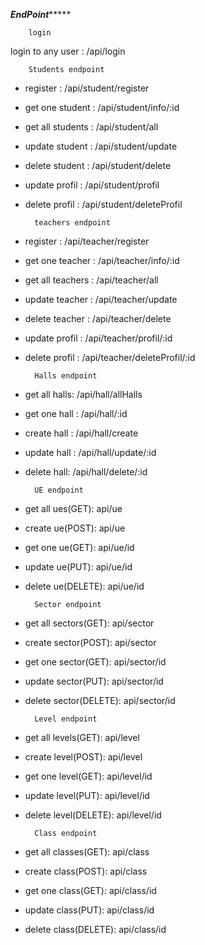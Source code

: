***********************EndPoint****************************
        

        login
login to any user : /api/login 

        Students endpoint
+ register : /api/student/register
+ get one student : /api/student/info/:id
+ get all students : /api/student/all
+ update student : /api/student/update
+ delete student : /api/student/delete
+ update profil : /api/student/profil
+ delete profil : /api/student/deleteProfil

        teachers endpoint
+ register : /api/teacher/register
+ get one teacher : /api/teacher/info/:id
+ get all teachers : /api/teacher/all
+ update teacher : /api/teacher/update
+ delete teacher : /api/teacher/delete
+ update profil : /api/teacher/profil/:id
+ delete profil : /api/teacher/deleteProfil/:id

        Halls endpoint
+ get all halls: /api/hall/allHalls
+ get one hall : /api/hall/:id
+ create hall : /api/hall/create
+ update hall : /api/hall/update/:id
+ delete hall: /api/hall/delete/:id
  
        UE endpoint

+ get all ues(GET): api/ue
+ create ue(POST): api/ue
+ get one ue(GET): api/ue/id
+ update ue(PUT): api/ue/id
+ delete ue(DELETE): api/ue/id

        Sector endpoint
+ get all sectors(GET): api/sector
+ create sector(POST): api/sector
+ get one sector(GET): api/sector/id
+ update sector(PUT): api/sector/id
+ delete sector(DELETE): api/sector/id

        Level endpoint
+ get all levels(GET): api/level
+ create level(POST): api/level
+ get one level(GET): api/level/id
+ update level(PUT): api/level/id
+ delete level(DELETE): api/level/id

        Class endpoint
+ get all classes(GET): api/class
+ create class(POST): api/class
+ get one class(GET): api/class/id
+ update class(PUT): api/class/id
+ delete class(DELETE): api/class/id
